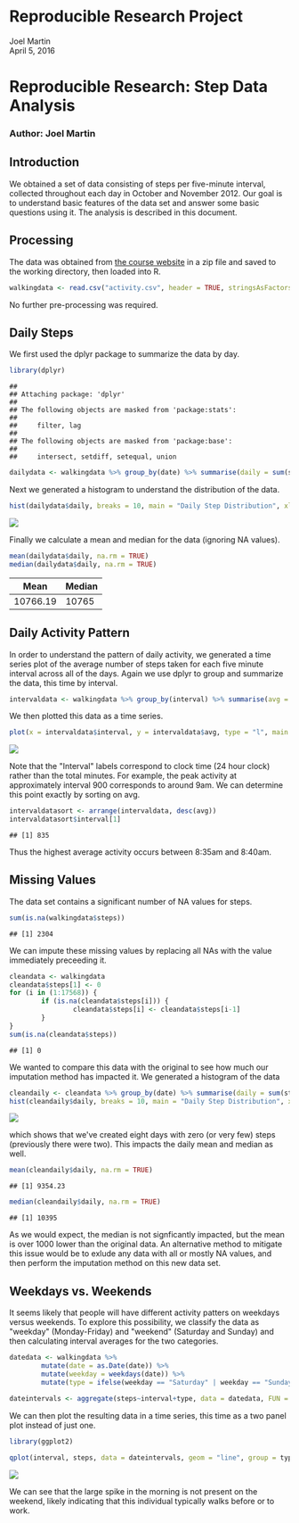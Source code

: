 # Reproducible Research Project
Joel Martin  
April 5, 2016  



# Reproducible Research: Step Data Analysis
### Author: Joel Martin

## Introduction

We obtained a set of data consisting of steps per five-minute interval, collected throughout each day in October and November 2012. Our goal is to understand basic features of the data set and answer some basic questions using it. The analysis is described in this document.

## Processing

The data was obtained from [the course website](https://d396qusza40orc.cloudfront.net/repdata%2Fdata%2Factivity.zip) in a zip file and saved to the working directory, then loaded into R. 


```r
walkingdata <- read.csv("activity.csv", header = TRUE, stringsAsFactors = FALSE)
```

No further pre-processing was required.

## Daily Steps

We first used the dplyr package to summarize the data by day. 


```r
library(dplyr)
```

```
## 
## Attaching package: 'dplyr'
## 
## The following objects are masked from 'package:stats':
## 
##     filter, lag
## 
## The following objects are masked from 'package:base':
## 
##     intersect, setdiff, setequal, union
```

```r
dailydata <- walkingdata %>% group_by(date) %>% summarise(daily = sum(steps))
```

Next we generated a histogram to understand the distribution of the data. 


```r
hist(dailydata$daily, breaks = 10, main = "Daily Step Distribution", xlab = "Steps")
```

![](figure/unnamed-chunk-3-1.png) 

Finally we calculate a mean and median for the data (ignoring NA values).


```r
mean(dailydata$daily, na.rm = TRUE)
median(dailydata$daily, na.rm = TRUE)
```
Mean    |Median
------- |--------
10766.19|10765

## Daily Activity Pattern

In order to understand the pattern of daily activity, we generated a time series plot of the average number of steps taken for each five minute interval across all of the days. Again we use dplyr to group and summarize the data, this time by interval.


```r
intervaldata <- walkingdata %>% group_by(interval) %>% summarise(avg = mean(steps, na.rm = TRUE))
```

We then plotted this data as a time series.


```r
plot(x = intervaldata$interval, y = intervaldata$avg, type = "l", main = "Daily Activity", xlab = "Interval", ylab = "Steps During Interval")
```

![](figure/unnamed-chunk-6-1.png) 

Note that the "Interval" labels correspond to clock time (24 hour clock) rather than the total minutes. For example, the peak activity at approximately interval 900 corresponds to around 9am. We can determine this point exactly by sorting on avg. 


```r
intervaldatasort <- arrange(intervaldata, desc(avg))
intervaldatasort$interval[1]
```

```
## [1] 835
```

Thus the highest average activity occurs between 8:35am and 8:40am.

## Missing Values

The data set contains a significant number of NA values for steps.


```r
sum(is.na(walkingdata$steps))
```

```
## [1] 2304
```

We can impute these missing values by replacing all NAs with the value immediately preceeding it. 


```r
cleandata <- walkingdata
cleandata$steps[1] <- 0
for (i in (1:17568)) {
        if (is.na(cleandata$steps[i])) {
                cleandata$steps[i] <- cleandata$steps[i-1]
        }
}
sum(is.na(cleandata$steps))
```

```
## [1] 0
```

We wanted to compare this data with the original to see how much our imputation method has impacted it. We generated a histogram of the data


```r
cleandaily <- cleandata %>% group_by(date) %>% summarise(daily = sum(steps))
hist(cleandaily$daily, breaks = 10, main = "Daily Step Distribution", xlab = "Steps")
```

![](figure/unnamed-chunk-10-1.png) 

which shows that we've created eight days with zero (or very few) steps (previously there were two). This impacts the daily mean and median as well. 


```r
mean(cleandaily$daily, na.rm = TRUE)
```

```
## [1] 9354.23
```

```r
median(cleandaily$daily, na.rm = TRUE)
```

```
## [1] 10395
```

As we would expect, the median is not signficantly impacted, but the mean is over 1000 lower than the original data. An alternative method to mitigate this issue would be to exlude any data with all or mostly NA values, and then perform the imputation method on this new data set. 

## Weekdays vs. Weekends

It seems likely that people will have different activity patters on weekdays versus weekends. To explore this possibility, we classify the data as "weekday" (Monday-Friday) and "weekend" (Saturday and Sunday) and then calculating interval averages for the two categories. 


```r
datedata <- walkingdata %>% 
        mutate(date = as.Date(date)) %>% 
        mutate(weekday = weekdays(date)) %>% 
        mutate(type = ifelse(weekday == "Saturday" | weekday == "Sunday", "weekend","weekday"))
        
dateintervals <- aggregate(steps~interval+type, data = datedata, FUN = function (x) {mean(x,na.rm=T)})
```

We can then plot the resulting data in a time series, this time as a two panel plot instead of just one. 


```r
library(ggplot2)
```


```r
qplot(interval, steps, data = dateintervals, geom = "line", group = type) + facet_grid(type~.)
```

![](figure/pairplot-1.png) 

We can see that the large spike in the morning is not present on the weekend, likely indicating that this individual typically walks before or to work. 







